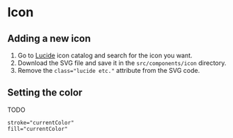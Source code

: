 # Icon

## Adding a new icon

1. Go to [Lucide](https://lucide.dev/icons/) icon catalog and search for the icon you want.
2. Download the SVG file and save it in the `src/components/icon` directory.
3. Remove the `class="lucide etc."` attribute from the SVG code.

## Setting the color

TODO

```
stroke="currentColor"
fill="currentColor"
```
